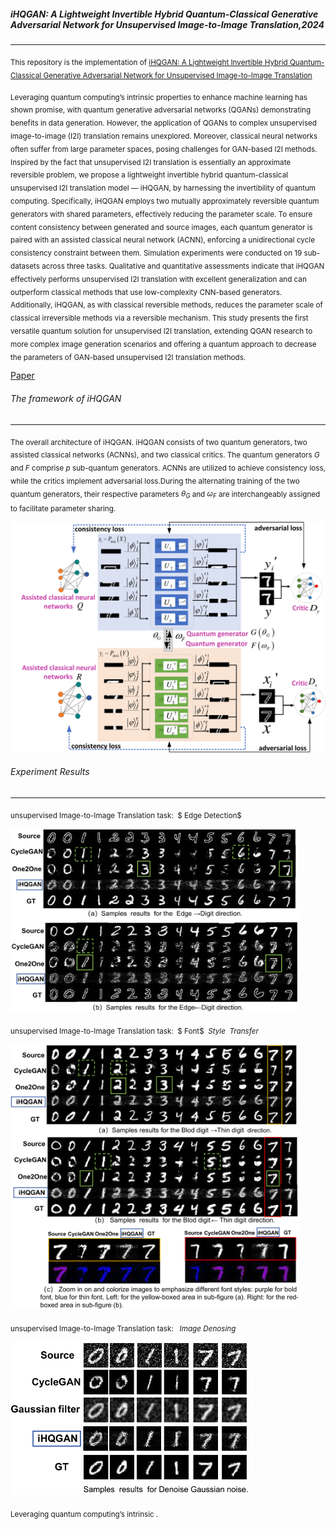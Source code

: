

##### iHQGAN: A Lightweight Invertible Hybrid Quantum-Classical Generative Adversarial Network for Unsupervised Image-to-Image Translation,2024

------

<sub>This repository is the implementation of</span>  [iHQGAN: A Lightweight Invertible Hybrid Quantum-Classical Generative Adversarial Network for Unsupervised Image-to-Image Translation](https://arxiv.org/abs/2411.13920)</sub>

<sub>Leveraging quantum computing’s intrinsic properties to enhance machine learning has shown promise, with quantum generative adversarial networks (QGANs) demonstrating benefits in data generation. However, the application of QGANs to complex unsupervised image-to-image (I2I) translation remains unexplored. Moreover, classical neural networks often suffer from large parameter spaces, posing challenges for GAN-based I2I methods. Inspired by the fact that unsupervised I2I translation is essentially an approximate reversible problem, we propose a lightweight invertible hybrid quantum-classical unsupervised I2I translation model — iHQGAN, by harnessing the invertibility of quantum computing. Specifically, iHQGAN employs two mutually approximately reversible quantum generators with shared parameters, effectively reducing the parameter scale. To ensure content consistency between generated and source images, each quantum generator is paired with an assisted classical neural network (ACNN), enforcing a unidirectional cycle consistency constraint between them. Simulation experiments were conducted on 19 sub-datasets across three tasks. Qualitative and quantitative assessments indicate that iHQGAN effectively performs unsupervised I2I translation with excellent generalization and can outperform classical methods that use low-complexity CNN-based generators. Additionally, iHQGAN, as with classical reversible methods, reduces the parameter scale of classical irreversible methods via a reversible mechanism. This study presents the first versatile quantum solution for unsupervised I2I translation, extending QGAN research to more complex image generation scenarios and offering a quantum approach to decrease the parameters of GAN-based unsupervised I2I translation methods. </sub>

[Paper](https://arxiv.org/abs/2411.13920)

###### The framework of iHQGAN

------

<sub>The overall architecture of iHQGAN. iHQGAN consists of two quantum generators, two assisted classical networks (ACNNs), and two classical critics. The quantum generators $G$ and $F$ comprise $p$ sub-quantum generators. ACNNs are utilized to achieve consistency loss, while the critics implement adversarial loss.During the alternating training of the two quantum generators, their respective parameters $\theta_G$ and $\omega_F$ are interchangeably assigned to facilitate parameter sharing.</sub>

![iHQGAN_framework](https://github.com/yxSMU/iHQGAN/raw/main/Fig/iHQGAN_framework.png)



###### Experiment Results

------

<sub>unsupervised Image-to-Image Translation task:  $ Edge Detection$</sub>

<img src="https://github.com/yxSMU/iHQGAN/raw/main/Fig/Edge_Dection.png" alt="Edge_Dection.png" width="460">

<sub>unsupervised Image-to-Image Translation task:  $ Font$  $Style$  $Transfer$</sub>

<img src="https://github.com/yxSMU/iHQGAN/raw/main/Fig/Font_Style_Transfer.png" alt="Font_Style_Transfe" width="460">

<sub>unsupervised Image-to-Image Translation task:   $Image$ $Denosing$ </sub>

<img src="https://github.com/yxSMU/iHQGAN/raw/main/Fig/Image_Denoising.png" alt="Image Denoising" width="380">

<p> <sub>Leveraging quantum computing’s intrinsic . </sub> </p>